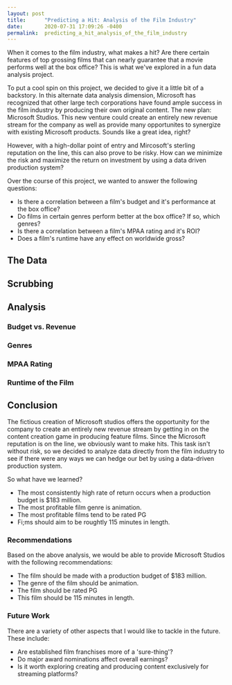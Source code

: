 ```yaml
---
layout: post
title:      "Predicting a Hit: Analysis of the Film Industry"
date:       2020-07-31 17:09:26 -0400
permalink:  predicting_a_hit_analysis_of_the_film_industry
---
```



When it comes to the film industry, what makes a hit?  Are there certain features of top grossing films that can nearly guarantee that a movie performs well at the box office?  This is what we've explored in a fun data analysis project.  

To put a cool spin on this project, we decided to give it a little bit of a backstory.  In  this alternate data analysis dimension, Microsoft has recognized that other large tech corporations have found ample success in the film industry by producing their own original content.  The new plan:  Microsoft Studios.  This new venture could create an entirely new revenue stream for the company as well as provide many opportunites to synergize with existing Microsoft products.  Sounds like a great idea, right? 

However, with a high-dollar point of entry and Mircosoft's sterling reputation on the line, this can also prove to be risky.  How can we minimize the risk and maximize the return on investment by using a data driven production system?

Over the course of this project, we wanted to answer the following questions:
- Is there a correlation between a film's budget and it's performance at the box office?
- Do films in certain genres perform better at the box office?  If so, which genres?
- Is there a correlation between a film's MPAA rating and it's ROI?
- Does a film's runtime have any effect on worldwide gross?

## The Data

## Scrubbing

## Analysis

### Budget vs. Revenue

### Genres

### MPAA Rating

### Runtime of the Film

## Conclusion
The fictious creation of Microsoft studios offers the opportunity for the company to create an entirely new revenue stream by getting in on the content creation game in producing feature films.  Since the Microsoft reputation is on the line, we obviously want to make hits.  This task isn't without risk, so we decided to analyze data directly from the film industry to see if there were any ways we can hedge our bet by using a data-driven production system. 

So what have we learned?
- The most consistently high rate of return occurs when a production budget is $183 million.
- The most profitable film genre is animation.
- The most profitable films tend to be rated PG
- Fi;ms should aim to be roughtly 115 minutes in length. 

### Recommendations
Based on the above analysis, we would be able to provide Microsoft Studios with the following recommendations:
- The film should be made with a production budget of $183 million.
- The genre of the film should be animation.
- The film should be rated PG
- This film should be 115 minutes in length. 

### Future Work
There are a variety of other aspects that I would like to tackle in the future.  These include:
- Are established film franchises more of a 'sure-thing'?
- Do major award nominations affect overall earnings?
- Is it worth exploring creating and producing content exclusively for streaming platforms?
